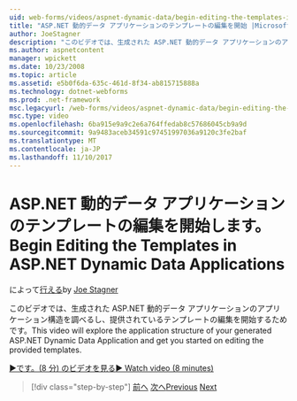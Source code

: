 ```yaml
---
uid: web-forms/videos/aspnet-dynamic-data/begin-editing-the-templates-in-aspnet-dynamic-data-applications
title: "ASP.NET 動的データ アプリケーションのテンプレートの編集を開始 |Microsoft ドキュメント"
author: JoeStagner
description: "このビデオでは、生成された ASP.NET 動的データ アプリケーションのアプリケーション構造を調べるし、提供されているテンプレートの編集を開始するためです。"
ms.author: aspnetcontent
manager: wpickett
ms.date: 10/23/2008
ms.topic: article
ms.assetid: e5b0f6da-635c-461d-8f34-ab815715888a
ms.technology: dotnet-webforms
ms.prod: .net-framework
msc.legacyurl: /web-forms/videos/aspnet-dynamic-data/begin-editing-the-templates-in-aspnet-dynamic-data-applications
msc.type: video
ms.openlocfilehash: 6ba915e9a9c2e6a764ffedab8c57686045cb9a9d
ms.sourcegitcommit: 9a9483aceb34591c97451997036a9120c3fe2baf
ms.translationtype: MT
ms.contentlocale: ja-JP
ms.lasthandoff: 11/10/2017
---
```

<a name="begin-editing-the-templates-in-aspnet-dynamic-data-applications"></a><span data-ttu-id="50353-103">ASP.NET 動的データ アプリケーションのテンプレートの編集を開始します。</span><span class="sxs-lookup"><span data-stu-id="50353-103">Begin Editing the Templates in ASP.NET Dynamic Data Applications</span></span>
====================
<span data-ttu-id="50353-104">によって[行える](https://github.com/JoeStagner)</span><span class="sxs-lookup"><span data-stu-id="50353-104">by [Joe Stagner](https://github.com/JoeStagner)</span></span>

<span data-ttu-id="50353-105">このビデオでは、生成された ASP.NET 動的データ アプリケーションのアプリケーション構造を調べるし、提供されているテンプレートの編集を開始するためです。</span><span class="sxs-lookup"><span data-stu-id="50353-105">This video will explore the application structure of your generated ASP.NET Dynamic Data Application and get you started on editing the provided templates.</span></span>

[<span data-ttu-id="50353-106">&#9654;です。(8 分) のビデオを見る</span><span class="sxs-lookup"><span data-stu-id="50353-106">&#9654; Watch video (8 minutes)</span></span>](https://channel9.msdn.com/Blogs/ASP-NET-Site-Videos/begin-editing-the-templates-in-aspnet-dynamic-data-applications)

>[!div class="step-by-step"]
<span data-ttu-id="50353-107">[前へ](getting-started-with-dynamic-data.md)
[次へ](begin-modifying-dynamic-data-applications-with-url-routing.md)</span><span class="sxs-lookup"><span data-stu-id="50353-107">[Previous](getting-started-with-dynamic-data.md)
[Next](begin-modifying-dynamic-data-applications-with-url-routing.md)</span></span>
